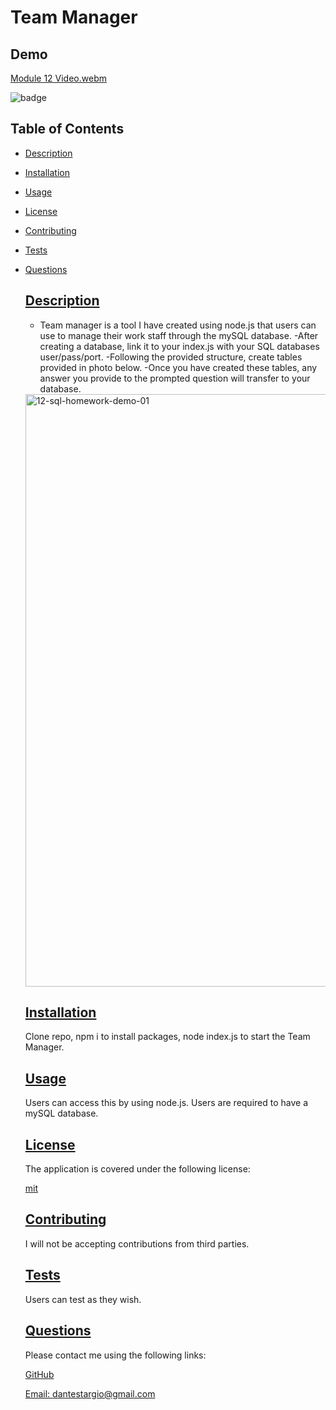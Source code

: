  # Team Manager
 
 ## Demo
 
 [Module 12 Video.webm](https://user-images.githubusercontent.com/105169042/179670425-f3aab895-8941-491d-ab78-c02983f07189.webm)

![badge](https://img.shields.io/badge/license-mit-blue)
  
## Table of Contents
  
* [Description](#description)
* [Installation](#installation)
* [Usage](#usage)
* [License](#license)
* [Contributing](#contributing)
* [Tests](#tests)
* [Questions](#questions)
    
    ## [Description](#table-of-contents)
     - Team manager is a tool I have created using node.js that users can use to manage their work staff through the mySQL database. 
       -After creating a database, link it to your index.js with your SQL databases user/pass/port. 
       -Following the provided structure, create tables provided in photo below.
       -Once you have created these tables, any answer you provide to the prompted question will transfer to your database.
  <img width="948" alt="12-sql-homework-demo-01" src="https://user-images.githubusercontent.com/105169042/179668131-dc42700e-c28f-44fe-af55-9ce3e456cc2d.png">
  
    ## [Installation](#table-of-contents)
  
    Clone repo, npm i to install packages, node index.js to start the Team Manager.
  
    ## [Usage](#table-of-contents)
  
    Users can access this by using node.js.
    Users are required to have a mySQL database.
    
    ## [License](#table-of-contents)
  
    The application is covered under the following license:
  
    [mit](https://choosealicense.com/licenses/mit)
  
    ## [Contributing](#table-of-contents)
    
    I will not be accepting contributions from third parties.
  
    ## [Tests](#table-of-contents)
  
    Users can test as they wish.
  
    ## [Questions](#table-of-contents)
  
    Please contact me using the following links:
  
    [GitHub](https://github.com/modjeska)
  
    [Email: dantestargio@gmail.com](mailto:dantestargio@gmail.com)
